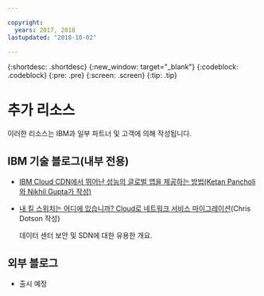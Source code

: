 ```yaml
---

copyright:
  years: 2017, 2018
lastupdated: "2018-10-02"

---
```


{:shortdesc: .shortdesc}
{:new_window: target="_blank"}
{:codeblock: .codeblock}
{:pre: .pre}
{:screen: .screen}
{:tip: .tip}

# 추가 리소스

이러한 리소스는 IBM과 일부 파트너 및 고객에 의해 작성됩니다.

## IBM 기술 블로그(내부 전용)

 * [IBM Cloud CDN에서 뛰어난 성능의 글로벌 앱을 제공하는 방법(Ketan Pancholi와 Nikhil Gupta가 작성)](https://www.ibm.com/w3-techblog/use-cases/2018/05/content-delivery-service/)
 
 * [내 킬 스위치는 어디에 있습니까? Cloud로 네트워크 서비스 마이그레이션](https://www.ibm.com/w3-techblog/wcp/2018/09/migrating-network-services/)(Chris Dotson 작성)
 
   데이터 센터 보안 및 SDN에 대한 유용한 개요.


## 외부 블로그

* 출시 예정
